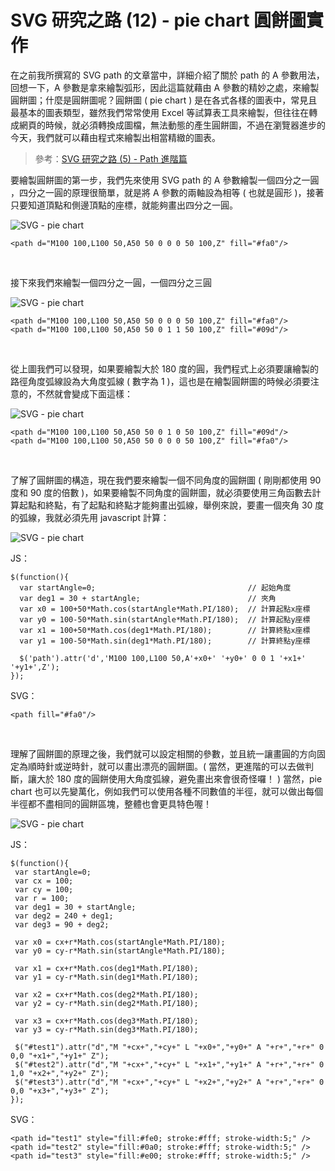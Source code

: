 # SVG 研究之路 (12) - pie chart 圓餅圖實作 

在之前我所撰寫的 SVG path 的文章當中，詳細介紹了關於 path 的 A 參數用法，回想一下，A 參數是拿來繪製弧形，因此這篇就藉由 A 參數的精妙之處，來繪製圓餅圖；什麼是圓餅圖呢？圓餅圖 ( pie chart ) 是在各式各樣的圖表中，常見且最基本的圖表類型，雖然我們常常使用 Excel 等試算表工具來繪製，但往往在轉成網頁的時候，就必須轉換成圖檔，無法動態的產生圓餅圖，不過在瀏覽器進步的今天，我們就可以藉由程式來繪製出相當精緻的圖表。

> 參考：[SVG 研究之路 (5) - Path 進階篇](http://www.oxxostudio.tw/articles/201406/svg-05-path-2.html)

要繪製圓餅圖的第一步，我們先來使用 SVG path 的 A 參數繪製一個四分之一圓	，四分之一圓的原理很簡單，就是將 A 參數的兩軸設為相等 ( 也就是圓形 )，接著只要知道頂點和側邊頂點的座標，就能夠畫出四分之一圓。  

![SVG - pie chart](/img/articles/201406/20140623_1_02.png)

    <path d="M100 100,L100 50,A50 50 0 0 0 50 100,Z" fill="#fa0"/>

<br/>

接下來我們來繪製一個四分之一圓，一個四分之三圓  

![SVG - pie chart](/img/articles/201406/20140623_1_03.png)


    <path d="M100 100,L100 50,A50 50 0 0 0 50 100,Z" fill="#fa0"/>
    <path d="M100 100,L100 50,A50 50 0 1 1 50 100,Z" fill="#09d"/>

<br/>

從上圖我們可以發現，如果要繪製大於 180 度的圓，我們程式上必須要讓繪製的路徑角度弧線設為大角度弧線 ( 數字為 1 )，這也是在繪製圓餅圖的時候必須要注意的，不然就會變成下面這樣：   

![SVG - pie chart](/img/articles/201406/20140623_1_04.png)

    <path d="M100 100,L100 50,A50 50 0 1 0 50 100,Z" fill="#09d"/>
    <path d="M100 100,L100 50,A50 50 0 0 0 50 100,Z" fill="#fa0"/>

<br/>

了解了圓餅圖的構造，現在我們要來繪製一個不同角度的圓餅圖 ( 剛剛都使用 90 度和 90 度的倍數 )，如果要繪製不同角度的圓餅圖，就必須要使用三角函數去計算起點和終點，有了起點和終點才能夠畫出弧線，舉例來說，要畫一個夾角 30 度的弧線，我就必須先用 javascript 計算：  

![SVG - pie chart](/img/articles/201406/20140623_1_05.png)

JS：

    $(function(){ 
      var startAngle=0;                                  // 起始角度
      var deg1 = 30 + startAngle;                        // 夾角
      var x0 = 100+50*Math.cos(startAngle*Math.PI/180);  // 計算起點x座標
      var y0 = 100-50*Math.sin(startAngle*Math.PI/180);  // 計算起點y座標
      var x1 = 100+50*Math.cos(deg1*Math.PI/180);        // 計算終點x座標
      var y1 = 100-50*Math.sin(deg1*Math.PI/180);        // 計算終點y座標   
      
      $('path').attr('d','M100 100,L100 50,A'+x0+' '+y0+' 0 0 1 '+x1+' '+y1+',Z');  
    });

SVG：

	<path fill="#fa0"/>
	
<br/>

理解了圓餅圖的原理之後，我們就可以設定相關的參數，並且統一讓畫圓的方向固定為順時針或逆時針，就可以畫出漂亮的圓餅圖。( 當然，更進階的可以去做判斷，讓大於 180 度的圓餅使用大角度弧線，避免畫出來會很奇怪囉！ ) 當然，pie chart 也可以先變萬化，例如我們可以使用各種不同數值的半徑，就可以做出每個半徑都不盡相同的圓餅區塊，整體也會更具特色喔！

![SVG - pie chart](/img/articles/201406/20140623_1_06.png)

JS：

	$(function(){ 
	 var startAngle=0;
	 var cx = 100;
	 var cy = 100;
	 var r = 100;
	 var deg1 = 30 + startAngle;
	 var deg2 = 240 + deg1;
	 var deg3 = 90 + deg2;
	
	 var x0 = cx+r*Math.cos(startAngle*Math.PI/180);
	 var y0 = cy-r*Math.sin(startAngle*Math.PI/180);
	
	 var x1 = cx+r*Math.cos(deg1*Math.PI/180); 
	 var y1 = cy-r*Math.sin(deg1*Math.PI/180); 
	
	 var x2 = cx+r*Math.cos(deg2*Math.PI/180); 
	 var y2 = cy-r*Math.sin(deg2*Math.PI/180); 
	
	 var x3 = cx+r*Math.cos(deg3*Math.PI/180); 
	 var y3 = cy-r*Math.sin(deg3*Math.PI/180); 
	
	 $("#test1").attr("d","M "+cx+","+cy+" L "+x0+","+y0+" A "+r+","+r+" 0 0,0 "+x1+","+y1+" Z");
	 $("#test2").attr("d","M "+cx+","+cy+" L "+x1+","+y1+" A "+r+","+r+" 0 1,0 "+x2+","+y2+" Z");
	 $("#test3").attr("d","M "+cx+","+cy+" L "+x2+","+y2+" A "+r+","+r+" 0 0,0 "+x3+","+y3+" Z");
	});

SVG：

	<path id="test1" style="fill:#fe0; stroke:#fff; stroke-width:5;" />
	<path id="test2" style="fill:#0a0; stroke:#fff; stroke-width:5;" />
	<path id="test3" style="fill:#e00; stroke:#fff; stroke-width:5;" />

<br/>


